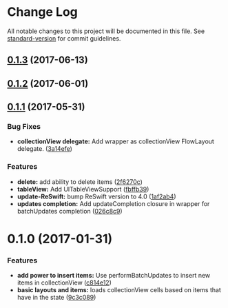 # Change Log

All notable changes to this project will be documented in this file. See [standard-version](https://github.com/conventional-changelog/standard-version) for commit guidelines.

<a name="0.1.3"></a>
## [0.1.3](https://github.com/sisomollov/ReSwiftDataSource/compare/0.1.2...v0.1.3) (2017-06-13)



<a name="0.1.2"></a>
## [0.1.2](https://github.com/sisomollov/ReSwiftDataSource/compare/0.1.1...v0.1.2) (2017-06-01)



<a name="0.1.1"></a>
## [0.1.1](https://github.com/sisomollov/ReSwiftDataSource/compare/0.1.0...v0.1.1) (2017-05-31)


### Bug Fixes

* **collectionView delegate:** Add wrapper as collectionView FlowLayout delegate. ([3a14efe](https://github.com/sisomollov/ReSwiftDataSource/commit/3a14efe))


### Features

* **delete:** add ability to delete items ([2f6270c](https://github.com/sisomollov/ReSwiftDataSource/commit/2f6270c))
* **tableView:** Add UITableViewSupport ([fbffb39](https://github.com/sisomollov/ReSwiftDataSource/commit/fbffb39))
* **update-ReSwift:** bump ReSwift version to 4.0 ([1af2ab4](https://github.com/sisomollov/ReSwiftDataSource/commit/1af2ab4))
* **updates completion:** Add updateCompletion closure in wrapper for batchUpdates completion ([026c8c9](https://github.com/sisomollov/ReSwiftDataSource/commit/026c8c9))



<a name="0.1.0"></a>
# 0.1.0 (2017-01-31)


### Features

* **add power to insert items:** Use performBatchUpdates to insert new items in collectionView ([c814e12](https://github.com/sisomollov/ReSwiftDataSource/commit/c814e12))
* **basic layouts and items:** loads collectionView cells based on items that have in the state ([9c3c089](https://github.com/sisomollov/ReSwiftDataSource/commit/9c3c089))
